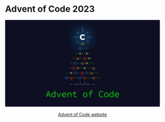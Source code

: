 # Advent of Code 2023

![advent of code christmas tree](https://github.com/szymonkaube/advent-of-code-2023/blob/master/advent_of_code.jpg?raw=true)

<div style='text-align: center;'>
  <a href="https://adventofcode.com/">Advent of Code website</a>
</div>

